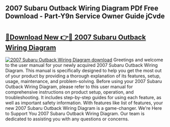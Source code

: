 ## 2007 Subaru Outback Wiring Diagram PDf Free Download - Part-Y9n Service Owner Guide jCvde

# <h2><a href="http://dfoxg7.blite.top/?on=2007+Subaru+Outback+Wiring+Diagram">🔗Download New 👉🔴 2007 Subaru Outback Wiring Diagram</a></h2>

[![2007 Subaru Outback Wiring Diagram download](https://i.imgur.com/lujVjoI.png)](http://dfoxg7.blite.top/?on=2007+Subaru+Outback+Wiring+Diagram)
Greetings and welcome to the user manual for your newly acquired 2007 Subaru Outback Wiring Diagram. This manual is specifically designed to help you get the most out of your product by providing a thorough explanation of its features, setup, usage, maintenance, and problem-solving. Before using your 2007 Subaru Outback Wiring Diagram, please refer to this user manual for comprehensive instructions on product setup, operation, and troubleshooting. It includes step-by-step guides for using each feature, as well as important safety information. With features like list of features, your new 2007 Subaru Outback Wiring Diagram is a game-changer. We're Here to Support You 2007 Subaru Outback Wiring Diagram. Our team is dedicated to assisting you with any questions or concerns.
